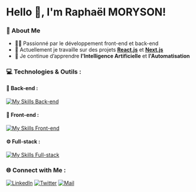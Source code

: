 # Hello 👋, I'm Raphaël MORYSON!

### 🌟 About Me
- 👨‍💻 Passionné par le développement front-end et back-end
- 🎯 Actuellement je travaille sur des projets **[React.js](https://reactjs.org/)** et **[Next.js]([https://nodejs.org/](https://nextjs.org/))**
- 🌱 Je continue d’apprendre **l'Intelligence Artificielle** et **l'Automatisation**

### 💻 Technologies & Outils :

#### 🔧 Back-end :
[![My Skills Back-end](https://skillicons.dev/icons?i=js,ts,python,prisma,postgresql)](https://skillicons.dev)

#### 🎨 Front-end :
[![My Skills Front-end](https://skillicons.dev/icons?i=react,html,css)](https://skillicons.dev)

#### ⚙️ Full-stack :
[![My Skills Full-stack](https://skillicons.dev/icons?i=nextjs)](https://skillicons.dev)

### 🌐 Connect with Me :
[![LinkedIn](https://img.shields.io/badge/-LinkedIn-blue?style=flat&logo=LinkedIn)]([https://www.linkedin.com/in/tonprofil](https://www.linkedin.com/in/rapha%C3%ABl-moryson-82abb2248/))
[![Twitter](https://img.shields.io/badge/-Twitter-%231DA1F2?style=flat&logo=twitter)](https://twitter.com/rph712)
[![Mail](https://img.shields.io/badge/-Mail-%23D14836?style=flat&logo=gmail)](mailto:raphael.moryson@gmail.com)

